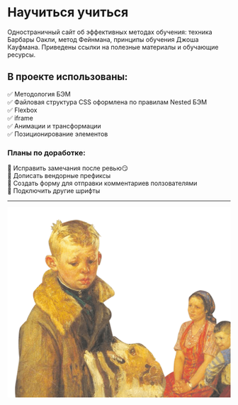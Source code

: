 # Научиться учиться
Одностраничный сайт об эффективных методах обучения: техника Барбары Оакли, метод Фейнмана, принципы обучения Джоша Кауфмана. Приведены ссылки на полезные материалы и обучающие ресурсы.

## В проекте использованы:
:white_check_mark: Методология БЭМ <br>
:white_check_mark: Файловая структура CSS оформлена по правилам Nested БЭМ <br>
:white_check_mark: Flexbox <br>
:white_check_mark: iframe <br>
:white_check_mark: Анимации и трансформации <br>
:white_check_mark: Позиционирование элементов <br>

### Планы по доработке:
:black_square_button: Исправить замечания после ревью:smirk: <br>
:black_square_button: Дописать вендорные префиксы <br>
:black_square_button: Создать форму для отправки комментариев ползователями <br>
:black_square_button: Подключить другие шрифты <br>
___
![](./images/header-image.png)
